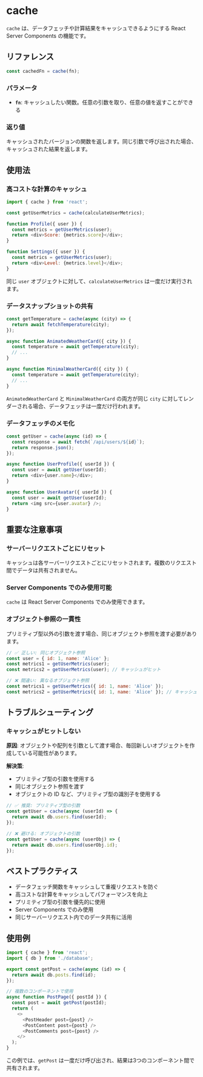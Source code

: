 # cache

`cache` は、データフェッチや計算結果をキャッシュできるようにする React Server Components の機能です。

## リファレンス

```javascript
const cachedFn = cache(fn);
```

### パラメータ

- **`fn`**: キャッシュしたい関数。任意の引数を取り、任意の値を返すことができる

### 返り値

キャッシュされたバージョンの関数を返します。同じ引数で呼び出された場合、キャッシュされた結果を返します。

## 使用法

### 高コストな計算のキャッシュ

```javascript
import { cache } from 'react';

const getUserMetrics = cache(calculateUserMetrics);

function Profile({ user }) {
  const metrics = getUserMetrics(user);
  return <div>Score: {metrics.score}</div>;
}

function Settings({ user }) {
  const metrics = getUserMetrics(user);
  return <div>Level: {metrics.level}</div>;
}
```

同じ `user` オブジェクトに対して、`calculateUserMetrics` は一度だけ実行されます。

### データスナップショットの共有

```javascript
const getTemperature = cache(async (city) => {
  return await fetchTemperature(city);
});

async function AnimatedWeatherCard({ city }) {
  const temperature = await getTemperature(city);
  // ...
}

async function MinimalWeatherCard({ city }) {
  const temperature = await getTemperature(city);
  // ...
}
```

`AnimatedWeatherCard` と `MinimalWeatherCard` の両方が同じ `city` に対してレンダーされる場合、データフェッチは一度だけ行われます。

### データフェッチのメモ化

```javascript
const getUser = cache(async (id) => {
  const response = await fetch(`/api/users/${id}`);
  return response.json();
});

async function UserProfile({ userId }) {
  const user = await getUser(userId);
  return <div>{user.name}</div>;
}

async function UserAvatar({ userId }) {
  const user = await getUser(userId);
  return <img src={user.avatar} />;
}
```

## 重要な注意事項

### サーバーリクエストごとにリセット

キャッシュは各サーバーリクエストごとにリセットされます。複数のリクエスト間でデータは共有されません。

### Server Components でのみ使用可能

`cache` は React Server Components でのみ使用できます。

### オブジェクト参照の一貫性

プリミティブ型以外の引数を渡す場合、同じオブジェクト参照を渡す必要があります。

```javascript
// ✅ 正しい: 同じオブジェクト参照
const user = { id: 1, name: 'Alice' };
const metrics1 = getUserMetrics(user);
const metrics2 = getUserMetrics(user); // キャッシュがヒット

// ❌ 間違い: 異なるオブジェクト参照
const metrics1 = getUserMetrics({ id: 1, name: 'Alice' });
const metrics2 = getUserMetrics({ id: 1, name: 'Alice' }); // キャッシュミス
```

## トラブルシューティング

### キャッシュがヒットしない

**原因**: オブジェクトや配列を引数として渡す場合、毎回新しいオブジェクトを作成している可能性があります。

**解決策**:
- プリミティブ型の引数を使用する
- 同じオブジェクト参照を渡す
- オブジェクトの ID など、プリミティブ型の識別子を使用する

```javascript
// ✅ 推奨: プリミティブ型の引数
const getUser = cache(async (userId) => {
  return await db.users.find(userId);
});

// ❌ 避ける: オブジェクトの引数
const getUser = cache(async (userObj) => {
  return await db.users.find(userObj.id);
});
```

## ベストプラクティス

- データフェッチ関数をキャッシュして重複リクエストを防ぐ
- 高コストな計算をキャッシュしてパフォーマンスを向上
- プリミティブ型の引数を優先的に使用
- Server Components でのみ使用
- 同じサーバーリクエスト内でのデータ共有に活用

## 使用例

```javascript
import { cache } from 'react';
import { db } from './database';

export const getPost = cache(async (id) => {
  return await db.posts.find(id);
});

// 複数のコンポーネントで使用
async function PostPage({ postId }) {
  const post = await getPost(postId);
  return (
    <>
      <PostHeader post={post} />
      <PostContent post={post} />
      <PostComments post={post} />
    </>
  );
}
```

この例では、`getPost` は一度だけ呼び出され、結果は3つのコンポーネント間で共有されます。
